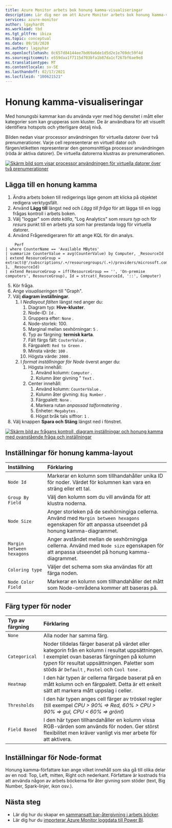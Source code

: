 ```yaml
---
title: Azure Monitor arbets bok honung kamma-visualiseringar
description: Lär dig mer om att Azure Monitor arbets bok honung kamma-visualiseringar.
services: azure-monitor
author: lgayhardt
ms.workload: tbd
ms.tgt_pltfrm: ibiza
ms.topic: conceptual
ms.date: 09/18/2020
ms.author: lagayhar
ms.openlocfilehash: 0c657d84144ee7bd69a6de1d5d2e1e769dc59f4d
ms.sourcegitcommit: e559daa1f7115d703bfa1b87da1cf267bf6ae9e8
ms.translationtype: MT
ms.contentlocale: sv-SE
ms.lasthandoff: 02/17/2021
ms.locfileid: "100621521"
---
```

# <a name="honey-comb-visualizations"></a>Honung kamma-visualiseringar

Med honungsbi kammar kan du använda vyer med hög densitet i mått eller kategorier som kan grupperas som kluster. De är användbara för att visuellt identifiera hotspots och ytterligare detalj nivå.

Bilden nedan visar processor användningen för virtuella datorer över två prenumerationer. Varje cell representerar en virtuell dator och färgen/etiketten representerar den genomsnittliga processor användningen (röda är aktiva datorer). De virtuella datorerna klustras av prenumerationen.

[![Skärm bild som visar processor användningen för virtuella datorer över två prenumerationer](.\media\workbooks-honey-comb\cpu-example.png)](.\media\workbooks-honey-comb\cpu-example.png#lightbox)

## <a name="adding-a-honey-comb"></a>Lägga till en honung kamma

1. Ändra arbets boken till redigerings läge genom att klicka på objektet redigera verktygsfält.
2. Använd **Lägg till**  längst ned och *Lägg till fråga* för att lägga till en logg frågas kontroll i arbets boken.
3. Välj "loggar" som *data källa*, "Log Analytics" som *resurs typ* och för *resurs* punkt till en arbets yta som har prestanda logg för virtuella datorer.
4. Använd Frågeredigeraren för att ange KQL för din analys.

```kusto
    Perf
| where CounterName == 'Available MBytes'
| summarize CounterValue = avg(CounterValue) by Computer, _ResourceId
| extend ResourceGroup = extract(@'/subscriptions/.+/resourcegroups/(.+)/providers/microsoft.compute/virtualmachines/.+', 1, _ResourceId)
| extend ResourceGroup = iff(ResourceGroup == '', 'On-premise computers', ResourceGroup), Id = strcat(_ResourceId, '::', Computer)
```

5. Kör fråga.
6. Ange *visualiseringen* till "Graph".
7. Välj **diagram inställningar**.
    1. I *Nedlayout fälten* längst ned anger du:
        1. Diagram typ: **Hive-kluster**.
        2. Node-ID: `Id` .
        3. Gruppera efter: `None` .
        4. Node-storlek: 100.
        5. Marginal mellan sexhörningar: `5` .
        6. Typ av färgning: **termisk karta**.
        7. Fält färgs fält: `CouterValue` .
        8. Färgpalett: `Red to Green` .
        9. Minsta värde: `100` .
        10. Högsta värde: `2000` .
    2. I *format inställningar för Node* överst anger du:
        1. Högsta innehåll:
            1. Använd kolumn: `Computer` .
            2. Kolumn åter givning " `Text` .
        9. Center innehåll:
            1. Använd kolumn: `CounterValue` .
            2. Kolumn åter givning: `Big Number` .
            3. Färgpalett: `None` .
            4. Markera rutan *anpassad talformatering* .
            5. Enheter: `Megabytes` .
            6. Högst bråk tals siffror: `1` .
8. Välj knappen **Spara och Stäng** längst ned i fönstret.

[![Skärm bild av frågans kontroll, diagram inställningar och honung kamma med ovanstående fråga och inställningar](.\media\workbooks-honey-comb\available-memory.png)](.\media\workbooks-honey-comb\available-memory.png#lightbox)

## <a name="honey-comb-layout-settings"></a>Inställningar för honung kamma-layout

| Inställning | Förklaring |
|:------------- |:-------------|
| `Node Id` | Markerar en kolumn som tillhandahåller unika ID för noder. Värdet för kolumnen kan vara en sträng eller ett tal. |
| `Group By Field` | Välj den kolumn som du vill använda för att klustra noderna. |
| `Node Size` | Anger storleken på de sexhörningiga cellerna. Använd med `Margin between hexagons` egenskapen för att anpassa utseendet på honung kamma-diagrammet. |
| `Margin between hexagons` | Anger avståndet mellan de sexhörningiga cellerna. Använd med `Node size` egenskapen för att anpassa utseendet på honung kamma-diagrammet. |
| `Coloring type` | Väljer det schema som ska användas för att färga noden. |
| `Node Color Field` | Markerar en kolumn som tillhandahåller det mått som Node-områdena kommer att baseras på. |

## <a name="node-coloring-types"></a>Färg typer för noder

| Typ av färgning | Förklaring |
|:------------- |:-------------|
| `None` | Alla noder har samma färg. |
| `Categorical` | Noder tilldelas färger baserat på värdet eller kategorin från en kolumn i resultat uppsättningen. I exemplet ovan baseras färgningen på kolumn _typen_ för resultat uppsättningen. Paletter som stöds är `Default` , `Pastel` och `Cool tone` .  |
| `Heatmap` | I den här typen är cellerna färgade baserat på en mått kolumn och en färgpalett. Detta är ett enkelt sätt att markera mått uppslag i celler. |
| `Thresholds` | I den här typen anges cell färger av tröskel regler (till exempel _CPU > 90% => Red, 60% > CPU > 90% => gul, CPU < 60% => grönt_) |
| `Field Based` | I den här typen tillhandahåller en kolumn vissa RGB-värden som används för noden. Ger störst flexibilitet men kräver vanligt vis mer arbete för att aktivera.  |
      
## <a name="node-format-settings"></a>Inställningar för Node-format

Honung kamma-författare kan ange vilket innehåll som ska gå till olika delar av en nod: Top, Left, mitten, Right och nederkant. Författare är kostnads fria att använda någon av arbets böckerna för åter givning som stöder (text, Big Number, Spark-linjer, ikon osv.).

## <a name="next-steps"></a>Nästa steg

- Lär dig hur du skapar en [sammansatt bar-återgivning i arbets böcker](workbooks-composite-bar.md).
- Lär dig hur du [importerar Azure Monitor loggdata till Power BI](../platform/powerbi.md).
